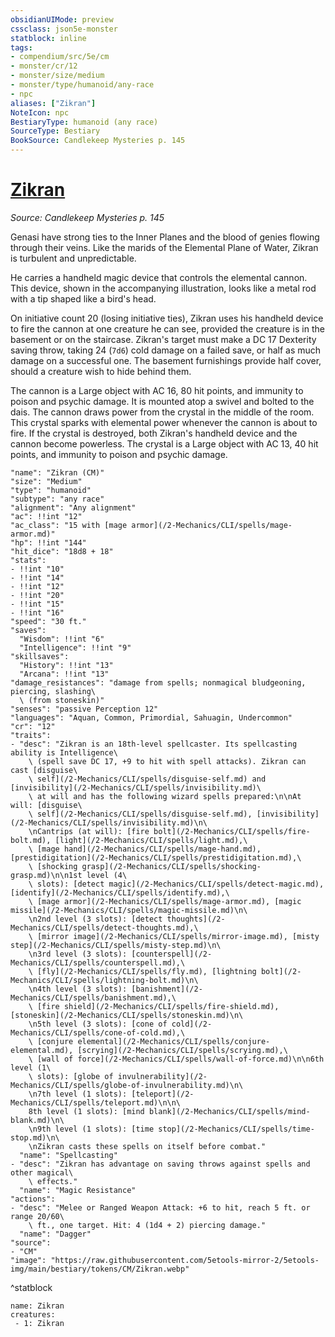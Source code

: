 ```yaml
---
obsidianUIMode: preview
cssclass: json5e-monster
statblock: inline
tags:
- compendium/src/5e/cm
- monster/cr/12
- monster/size/medium
- monster/type/humanoid/any-race
- npc
aliases: ["Zikran"]
NoteIcon: npc
BestiaryType: humanoid (any race)
SourceType: Bestiary
BookSource: Candlekeep Mysteries p. 145
---
```

# [Zikran](2-Mechanics/CLI/bestiary/npc/zikran-cm.md)
*Source: Candlekeep Mysteries p. 145*  

Genasi have strong ties to the Inner Planes and the blood of genies flowing through their veins. Like the marids of the Elemental Plane of Water, Zikran is turbulent and unpredictable.

He carries a handheld magic device that controls the elemental cannon. This device, shown in the accompanying illustration, looks like a metal rod with a tip shaped like a bird's head.

On initiative count 20 (losing initiative ties), Zikran uses his handheld device to fire the cannon at one creature he can see, provided the creature is in the basement or on the staircase. Zikran's target must make a DC 17 Dexterity saving throw, taking 24 (`7d6`) cold damage on a failed save, or half as much damage on a successful one. The basement furnishings provide half cover, should a creature wish to hide behind them.

The cannon is a Large object with AC 16, 80 hit points, and immunity to poison and psychic damage. It is mounted atop a swivel and bolted to the dais. The cannon draws power from the crystal in the middle of the room. This crystal sparks with elemental power whenever the cannon is about to fire. If the crystal is destroyed, both Zikran's handheld device and the cannon become powerless. The crystal is a Large object with AC 13, 40 hit points, and immunity to poison and psychic damage.

```statblock
"name": "Zikran (CM)"
"size": "Medium"
"type": "humanoid"
"subtype": "any race"
"alignment": "Any alignment"
"ac": !!int "12"
"ac_class": "15 with [mage armor](/2-Mechanics/CLI/spells/mage-armor.md)"
"hp": !!int "144"
"hit_dice": "18d8 + 18"
"stats":
- !!int "10"
- !!int "14"
- !!int "12"
- !!int "20"
- !!int "15"
- !!int "16"
"speed": "30 ft."
"saves":
  "Wisdom": !!int "6"
  "Intelligence": !!int "9"
"skillsaves":
  "History": !!int "13"
  "Arcana": !!int "13"
"damage_resistances": "damage from spells; nonmagical bludgeoning, piercing, slashing\
  \ (from stoneskin)"
"senses": "passive Perception 12"
"languages": "Aquan, Common, Primordial, Sahuagin, Undercommon"
"cr": "12"
"traits":
- "desc": "Zikran is an 18th-level spellcaster. Its spellcasting ability is Intelligence\
    \ (spell save DC 17, +9 to hit with spell attacks). Zikran can cast [disguise\
    \ self](/2-Mechanics/CLI/spells/disguise-self.md) and [invisibility](/2-Mechanics/CLI/spells/invisibility.md)\
    \ at will and has the following wizard spells prepared:\n\nAt will: [disguise\
    \ self](/2-Mechanics/CLI/spells/disguise-self.md), [invisibility](/2-Mechanics/CLI/spells/invisibility.md)\n\
    \nCantrips (at will): [fire bolt](/2-Mechanics/CLI/spells/fire-bolt.md), [light](/2-Mechanics/CLI/spells/light.md),\
    \ [mage hand](/2-Mechanics/CLI/spells/mage-hand.md), [prestidigitation](/2-Mechanics/CLI/spells/prestidigitation.md),\
    \ [shocking grasp](/2-Mechanics/CLI/spells/shocking-grasp.md)\n\n1st level (4\
    \ slots): [detect magic](/2-Mechanics/CLI/spells/detect-magic.md), [identify](/2-Mechanics/CLI/spells/identify.md),\
    \ [mage armor](/2-Mechanics/CLI/spells/mage-armor.md), [magic missile](/2-Mechanics/CLI/spells/magic-missile.md)\n\
    \n2nd level (3 slots): [detect thoughts](/2-Mechanics/CLI/spells/detect-thoughts.md),\
    \ [mirror image](/2-Mechanics/CLI/spells/mirror-image.md), [misty step](/2-Mechanics/CLI/spells/misty-step.md)\n\
    \n3rd level (3 slots): [counterspell](/2-Mechanics/CLI/spells/counterspell.md),\
    \ [fly](/2-Mechanics/CLI/spells/fly.md), [lightning bolt](/2-Mechanics/CLI/spells/lightning-bolt.md)\n\
    \n4th level (3 slots): [banishment](/2-Mechanics/CLI/spells/banishment.md),\
    \ [fire shield](/2-Mechanics/CLI/spells/fire-shield.md), [stoneskin](/2-Mechanics/CLI/spells/stoneskin.md)\n\
    \n5th level (3 slots): [cone of cold](/2-Mechanics/CLI/spells/cone-of-cold.md),\
    \ [conjure elemental](/2-Mechanics/CLI/spells/conjure-elemental.md), [scrying](/2-Mechanics/CLI/spells/scrying.md),\
    \ [wall of force](/2-Mechanics/CLI/spells/wall-of-force.md)\n\n6th level (1\
    \ slots): [globe of invulnerability](/2-Mechanics/CLI/spells/globe-of-invulnerability.md)\n\
    \n7th level (1 slots): [teleport](/2-Mechanics/CLI/spells/teleport.md)\n\n\
    8th level (1 slots): [mind blank](/2-Mechanics/CLI/spells/mind-blank.md)\n\
    \n9th level (1 slots): [time stop](/2-Mechanics/CLI/spells/time-stop.md)\n\
    \nZikran casts these spells on itself before combat."
  "name": "Spellcasting"
- "desc": "Zikran has advantage on saving throws against spells and other magical\
    \ effects."
  "name": "Magic Resistance"
"actions":
- "desc": "Melee or Ranged Weapon Attack: +6 to hit, reach 5 ft. or range 20/60\
    \ ft., one target. Hit: 4 (1d4 + 2) piercing damage."
  "name": "Dagger"
"source":
- "CM"
"image": "https://raw.githubusercontent.com/5etools-mirror-2/5etools-img/main/bestiary/tokens/CM/Zikran.webp"
```
^statblock

```encounter-table
name: Zikran
creatures:
 - 1: Zikran
```